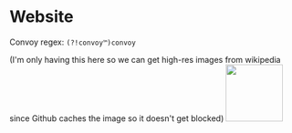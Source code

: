 # Website

Convoy regex: `(?!convoy™)convoy`

(I'm only having this here so we can get high-res images from wikipedia since Github caches the image so it doesn't get blocked)
<img src="https://upload.wikimedia.org/wikipedia/commons/9/99/Lithium-Ionen-Accumulator.jpg" style="width: 100px">